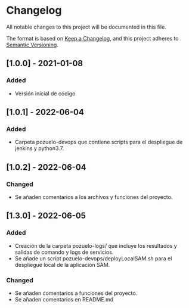 # Changelog
All notable changes to this project will be documented in this file.

The format is based on [Keep a Changelog](https://keepachangelog.com/en/1.0.0/),
and this project adheres to [Semantic Versioning](https://semver.org/spec/v2.0.0.html).

## [1.0.0] - 2021-01-08
### Added
- Versión inicial de código.

## [1.0.1] - 2022-06-04
### Added
- Carpeta pozuelo-devops que contiene scripts para el despliegue de jenkins y python3.7.

## [1.0.2] - 2022-06-04
### Changed
- Se añaden comentarios a los archivos y funciones del proyecto.

## [1.3.0] - 2022-06-05
### Added
- Creación de la carpeta pozuelo-logs/ que incluye los resultados y salidas de comando y logs de servicios.
- Se añade un script pozuelo-devops/deployLocalSAM.sh para el despliegue local de la aplicación SAM.

### Changed
- Se añaden comentarios a funciones del proyecto.
- Se añaden comentarios en README.md